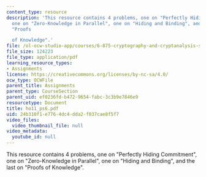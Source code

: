 ```yaml
---
content_type: resource
description: 'This resource contains 4 problems, one on "Perfectly Hiding Commitment",
  one on "Zero-Knowledge in Parallel", one on "Hiding and Binding", and the last on
  "Proofs

  of Knowledge".'
file: /ol-ocw-studio-app/courses/6-875-cryptography-and-cryptanalysis-spring-2005/24b310f1e7764dc4dda2f037cae8f5f7_ho11_ps6.pdf
file_size: 124223
file_type: application/pdf
learning_resource_types:
- Assignments
license: https://creativecommons.org/licenses/by-nc-sa/4.0/
ocw_type: OCWFile
parent_title: Assignments
parent_type: CourseSection
parent_uid: ef0236fd-b472-9654-fabc-3c3b9e7846e9
resourcetype: Document
title: ho11_ps6.pdf
uid: 24b310f1-e776-4dc4-dda2-f037cae8f5f7
video_files:
  video_thumbnail_file: null
video_metadata:
  youtube_id: null
---
```

This resource contains 4 problems, one on "Perfectly Hiding Commitment", one on "Zero-Knowledge in Parallel", one on "Hiding and Binding", and the last on "Proofs
of Knowledge".